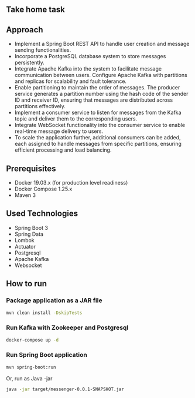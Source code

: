 ## Take home task

## Approach

* Implement a Spring Boot REST API to handle user creation and message sending functionalities.
* Incorporate a PostgreSQL database system to store messages persistently.
* Integrate Apache Kafka into the system to facilitate message communication between users. Configure Apache Kafka with partitions and replicas for scalability and fault tolerance.
* Enable partitioning to maintain the order of messages. The producer service generates a partition number using the hash code of the sender ID and receiver ID, ensuring that messages are distributed across partitions effectively.
* Implement a consumer service to listen for messages from the Kafka topic and deliver them to the corresponding users.
* Integrate WebSocket functionality into the consumer service to enable real-time message delivery to users.
* To scale the application further, additional consumers can be added, each assigned to handle messages from specific partitions, ensuring efficient processing and load balancing.

## Prerequisites

* Docker 19.03.x (for production level readiness)
* Docker Compose 1.25.x
* Maven 3

## Used Technologies
* Spring Boot 3
* Spring Data
* Lombok
* Actuator
* Postgresql
* Apache Kafka
* Websocket

## How to run

### Package application as a JAR file

```sh
mvn clean install -DskipTests
```

### Run Kafka with Zookeeper and Postgresql

```sh
docker-compose up -d
```

### Run Spring Boot application

```sh
mvn spring-boot:run
```

Or, run as Java -jar

```sh
java -jar target/messenger-0.0.1-SNAPSHOT.jar
```